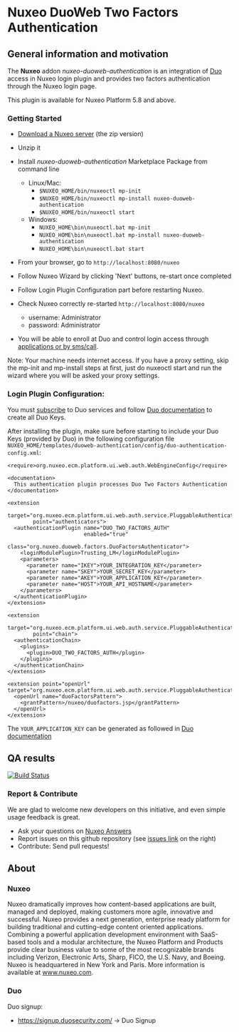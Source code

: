 # Nuxeo DuoWeb Two Factors Authentication

## General information and motivation

The **Nuxeo** addon _nuxeo-duoweb-authentication_ is an integration of [Duo](http://www.duosecurity.com) access in Nuxeo login plugin and provides two factors authentication through the Nuxeo login page.

This plugin is available for Nuxeo Platform 5.8 and above.

### Getting Started

- [Download a Nuxeo server](http://www.nuxeo.com/downloads) (the zip version)

- Unzip it

- Install _nuxeo-duoweb-authentication_ Marketplace Package from command line
  - Linux/Mac:
    - `$NUXEO_HOME/bin/nuxeoctl mp-init`
    - `$NUXEO_HOME/bin/nuxeoctl mp-install nuxeo-duoweb-authentication`
    - `$NUXEO_HOME/bin/nuxeoctl start`
  - Windows:
    - `NUXEO_HOME\bin\nuxeoctl.bat mp-init`
    - `NUXEO_HOME\bin\nuxeoctl.bat mp-install nuxeo-duoweb-authentication`
    - `NUXEO_HOME\bin\nuxeoctl.bat start`

- From your browser, go to `http://localhost:8080/nuxeo`

- Follow Nuxeo Wizard by clicking 'Next' buttons, re-start once completed

- Follow Login Plugin Configuration part before restarting Nuxeo.

- Check Nuxeo correctly re-started `http://localhost:8080/nuxeo`
  - username: Administrator
  - password: Administrator

- You will be able to enroll at Duo and control login access through [applications or by sms/call](https://duosecurity.com/product#effective).

Note: Your machine needs internet access. If you have a proxy setting, skip the mp-init and mp-install steps at first, just do nuxeoctl start and run the wizard where you will be asked your proxy settings.

### Login Plugin Configuration:

You must [subscribe](https://signup.duosecurity.com/) to Duo services and follow [Duo documentation](https://www.duosecurity.com/docs/duoweb) to create all Duo Keys.

After installing the plugin, make sure before starting to include your Duo Keys (provided by Duo) in the following configuration file `NUXEO_HOME/templates/duoweb-authentication/config/duo-authentication-config.xml`:

  <?xml version="1.0"?>
  <component name="org.nuxeo.duo.factors.login.contrib">

    <require>org.nuxeo.ecm.platform.ui.web.auth.WebEngineConfig</require>

    <documentation>
      This authentication plugin processes Duo Two Factors Authentication
    </documentation>

    <extension
            target="org.nuxeo.ecm.platform.ui.web.auth.service.PluggableAuthenticationService"
            point="authenticators">
      <authenticationPlugin name="DUO_TWO_FACTORS_AUTH"
                            enabled="true"
                            class="org.nuxeo.duoweb.factors.DuoFactorsAuthenticator">
        <loginModulePlugin>Trusting_LM</loginModulePlugin>
        <parameters>
          <parameter name="IKEY">YOUR_INTEGRATION_KEY</parameter>
          <parameter name="SKEY">YOUR_SECRET_KEY</parameter>
          <parameter name="AKEY">YOUR_APPLICATION_KEY</parameter>
          <parameter name="HOST">YOUR_API_HOSTNAME</parameter>
        </parameters>
      </authenticationPlugin>
    </extension>

    <extension
            target="org.nuxeo.ecm.platform.ui.web.auth.service.PluggableAuthenticationService"
            point="chain">
      <authenticationChain>
        <plugins>
          <plugin>DUO_TWO_FACTORS_AUTH</plugin>
        </plugins>
      </authenticationChain>
    </extension>

    <extension point="openUrl" target="org.nuxeo.ecm.platform.ui.web.auth.service.PluggableAuthenticationService">
      <openUrl name="duoFactorsPattern">
        <grantPattern>/nuxeo/duofactors.jsp</grantPattern>
      </openUrl>
    </extension>

  </component>

The `YOUR_APPLICATION_KEY` can be generated as followed in [Duo documentation](https://www.duosecurity.com/docs/duoweb#1.-generate-an-akey)

## QA results

[![Build Status](https://qa.nuxeo.org/jenkins/buildStatus/icon?job=addons_nuxeo-duoweb-authentication-master)](https://qa.nuxeo.org/jenkins/job/addons_nuxeo-duoweb-authentication-master/)

### Report & Contribute

We are glad to welcome new developers on this initiative, and even simple usage feedback is great.
- Ask your questions on [Nuxeo Answers](http://answers.nuxeo.com)
- Report issues on this github repository (see [issues link](http://github.com/nuxeo/nuxeo-duoweb-authentication/issues) on the right)
- Contribute: Send pull requests!

## About
### Nuxeo

Nuxeo dramatically improves how content-based applications are built, managed and deployed, making customers more agile, innovative and successful. Nuxeo provides a next generation, enterprise ready platform for building traditional and cutting-edge content oriented applications. Combining a powerful application development environment with SaaS-based tools and a modular architecture, the Nuxeo Platform and Products provide clear business value to some of the most recognizable brands including Verizon, Electronic Arts, Sharp, FICO, the U.S. Navy, and Boeing. Nuxeo is headquartered in New York and Paris. More information is available at www.nuxeo.com.

### Duo
Duo signup:

- <https://signup.duosecurity.com/> -> Duo Signup

